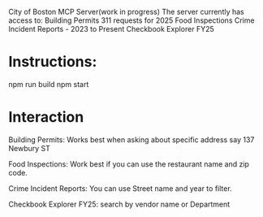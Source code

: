 City of Boston MCP Server(work in progress)
The server currently has access to:
Building Permits
311 requests for 2025
Food Inspections
Crime Incident Reports - 2023 to Present
Checkbook Explorer FY25

# Instructions:
npm run build
npm start

# Interaction
Building Permits: Works best when asking about specific address say 137 Newbury ST

Food Inspections: Work best if you can use the restaurant name and zip code. 

Crime Incident Reports: You can use Street name and year to filter. 

Checkbook Explorer FY25: search by vendor name or Department

